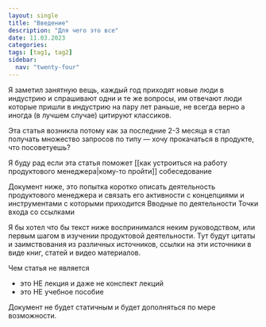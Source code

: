 ```yaml
---
layout: single
title: "Введение"
description: "Для чего это все"
date: 11.03.2023
categories:
tags: [tag1, tag2]
sidebar:
  nav: "twenty-four"
---
```



Я заметил занятную вещь, каждый год приходят новые люди в индустрию и спрашивают одни и те же вопросы, им отвечают люди которые пришли в индустрию на пару лет раньше, не всегда верно а иногда (в лучшем случае) цитируют классиков.

Эта статья возникла потому как за последние 2-3 месяца я стал получать множество запросов по типу — хочу прокачаться в продукте, что посоветуешь?

Я буду рад если эта статья поможет [[как устроиться на работу продуктового менеджера|кому-то пройти]] собеседование

Документ ниже, это попытка коротко описать деятельность продуктового менеджера и связать его активности с концепциями и инструментами с которыми приходится
Вводные по деятельности
Точки входа со ссылками

Я бы хотел что бы текст ниже воспринимался неким руководством, или первым шагом в изучении продуктовой деятельности. Тут будут цитаты и заимствования из различных источников, ссылки на эти источники в виде книг, статей и видео материалов.

Чем статья не является

- это НЕ лекция и даже не конспект лекций
- это НЕ учебное пособие

Документ не будет статичным и будет дополняться по мере возможности.
